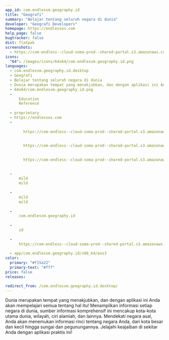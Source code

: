 ```yaml
---
app_id: com.endlessm.geography.id
title: "Geografi"
summary: "Belajar tentang seluruh negara di dunia"
developer: "Geografi Developers"
homepage: https://endlessos.com
help_page: false
bugtracker: false
dist: flatpak
screenshots:
  - https://com-endless--cloud-soma-prod--shared-portal.s3.amazonaws.com/apps.266.screenshots.e8471145-10e3-4767-87d4-1ae0acfc8ee7_201810231905331010.png
icons:
  "64": /images/icons/64x64/com.endlessm.geography.id.png
languages:
  - com.endlessm.geography.id.desktop
  - Geografi
  - Belajar tentang seluruh negara di dunia
  - Dunia merupakan tempat yang menakjubkan, dan dengan aplikasi ini Anda akan mempelajari semua tentang hal itu! Menampilkan informasi setiap negara di dunia, sumber informasi komprehensif ini mencakup kota-kota utama dunia, wilayah, ciri alamiah, dan lainnya. Mendekati negara asal, Anda akan menemukan informasi rinci tentang negara Anda, dari kota besar dan kecil hingga sungai dan pegunungannya. Jelajahi keajaiban di sekitar Anda dengan aplikasi praktis ini!
  - 64x64/com.endlessm.geography.id.png
  - 
      Education
      Reference
    
  - proprietary
  - https://endlessos.com
  - 
      
        https://com-endless--cloud-soma-prod--shared-portal.s3.amazonaws.com/apps.266.screenshots.e8471145-10e3-4767-87d4-1ae0acfc8ee7_201810231905331010.png
      
      
        https://com-endless--cloud-soma-prod--shared-portal.s3.amazonaws.com/apps.266.screenshots.d48cb4af-c796-46fe-9469-82bd409cdb3d_201810231905331010.png
      
      
        https://com-endless--cloud-soma-prod--shared-portal.s3.amazonaws.com/apps.266.screenshots.1259de5e-b492-4202-b798-dfe291a1d716_201810231905331010.png
      
    
  - 
      mild
      mild
    
  - 
      mild
      mild
    
  - 
      com.endlessm.geography.id
    
  - 
      id
    
  - 
      https://com-endless--cloud-soma-prod--shared-portal.s3.amazonaws.com/app.1180.appCenterThumbnail.45a550e8-5125-4393-8fcd-ff8279a357ce_20181023190524022.jpg
    
  - app/com.endlessm.geography.id/x86_64/eos3
color:
  primary: "#f15a22"
  primary-text: "#fff"
price: false
releases:

redirect_from: /com.endlessm.geography.id.desktop/
---
```


<p>Dunia merupakan tempat yang menakjubkan, dan dengan aplikasi ini Anda akan mempelajari semua tentang hal itu! Menampilkan informasi setiap negara di dunia, sumber informasi komprehensif ini mencakup kota-kota utama dunia, wilayah, ciri alamiah, dan lainnya. Mendekati negara asal, Anda akan menemukan informasi rinci tentang negara Anda, dari kota besar dan kecil hingga sungai dan pegunungannya. Jelajahi keajaiban di sekitar Anda dengan aplikasi praktis ini!</p>
